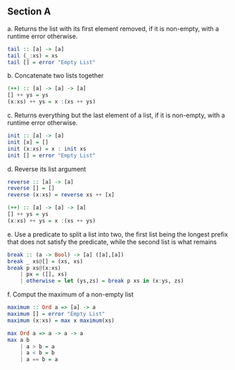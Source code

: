 ## Section A

a. Returns the list with its first element removed, if it is non-empty, with a runtime error otherwise.

```haskell
tail :: [a] -> [a]
tail (_:xs) = xs
tail [] = error "Empty List"
```

b. Concatenate two lists together 

```haskell
(++) :: [a] -> [a] -> [a]
[] ++ ys = ys
(x:xs) ++ ys = x :(xs ++ ys)
```

c. Returns everything but the last element of a list, if it is non-empty, with a runtime error otherwise.

```Haskell
init :: [a] -> [a]
init [x] = []
init (x:xs) = x : init xs
init [] = error "Empty List"
```

d. Reverse its list argument

```haskell
reverse :: [a] -> [a]
reverse [] = [] 
reverse (x:xs) = reverse xs ++ [x]

(++) :: [a] -> [a] -> [a]
[] ++ ys = ys
(x:xs) ++ ys = x :(xs ++ ys)
```

e. Use a predicate to split a list into two, the first list being the longest prefix that does not satisfy the predicate, while the second list is what remains

```haskell
break :: (a -> Bool) -> [a] ([a],[a])
break _ xs@[] = (xs, xs)
break p xs@(x:xs)
	| px = ([], xs)
	| otherwise = let (ys,zs) = break p xs in (x:ys, zs)
```

f. Comput the maximum of a non-empty list

```haskell
maximum :: Ord a => [a] -> a
maximum [] = error "Empty List"
maximum (x:xs) = max x maximum(xs)

max Ord a => a -> a -> a
max a b
	| a > b = a
	| a < b = b
	| a == b = a
```

